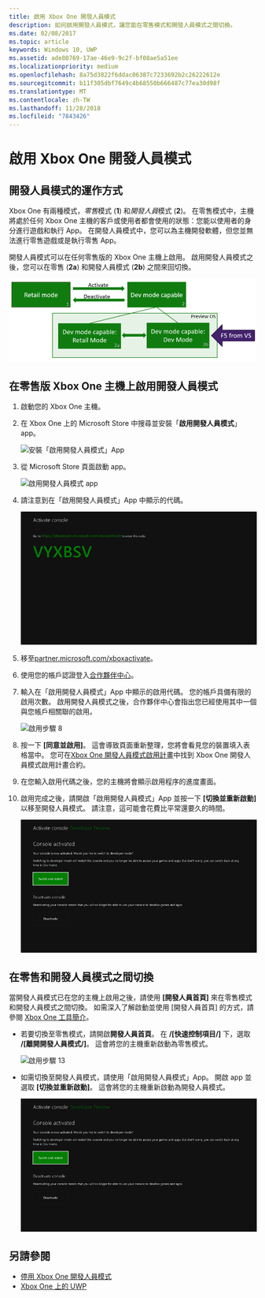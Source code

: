```yaml
---
title: 啟用 Xbox One 開發人員模式
description: 如何啟用開發人員模式，讓您能在零售模式和開發人員模式之間切換。
ms.date: 02/08/2017
ms.topic: article
keywords: Windows 10, UWP
ms.assetid: ade80769-17ae-46e9-9c2f-bf08ae5a51ee
ms.localizationpriority: medium
ms.openlocfilehash: 8a75d3822f6ddac06387c7233692b2c26222612e
ms.sourcegitcommit: b11f305dbf7649c4b68550b666487c77ea30d98f
ms.translationtype: MT
ms.contentlocale: zh-TW
ms.lasthandoff: 11/28/2018
ms.locfileid: "7843426"
---
```

# <a name="xbox-one-developer-mode-activation"></a>啟用 Xbox One 開發人員模式

## <a name="how-developer-mode-works"></a>開發人員模式的運作方式
Xbox One 有兩種模式，*零售*模式 (**1**) 和*開發人員*模式 (**2**)。 在零售模式中，主機將處於任何 Xbox One 主機的客戶或使用者都會使用的狀態：您能以使用者的身分進行遊戲和執行 App。 在開發人員模式中，您可以為主機開發軟體，但您並無法進行零售遊戲或是執行零售 App。

開發人員模式可以在任何零售版的 Xbox One 主機上啟用。 啟用開發人員模式之後，您可以在零售 (**2a**) 和開發人員模式 (**2b**) 之間來回切換。

![Xbox One 模式](images/dev-mode-flow.png)

## <a name="activate-developer-mode-on-your-retail-xbox-one-console"></a>在零售版 Xbox One 主機上啟用開發人員模式

1.  啟動您的 Xbox One 主機。

2.  在 Xbox One 上的 Microsoft Store 中搜尋並安裝「**啟用開發人員模式**」app。

    ![安裝「啟用開發人員模式」App](images/devkit-activation-1.png)

3.  從 Microsoft Store 頁面啟動 app。

    ![啟用開發人員模式 app](images/devkit-activation-2.png)

4.  請注意到在「啟用開發人員模式」App 中顯示的代碼。

    ![啟用步驟 5](images/activation-step-5.png)  
    
5.  移至[partner.microsoft.com/xboxactivate](https://partner.microsoft.com/xboxactivate)。

6.  使用您的帳戶認證登入[合作夥伴中心](https://partner.microsoft.com/dashboard)。

7.  輸入在「啟用開發人員模式」App 中顯示的啟用代碼。 您的帳戶具備有限的啟用次數。 啟用開發人員模式之後，合作夥伴中心會指出您已經使用其中一個與您帳戶相關聯的啟用。

    ![啟用步驟 8](images/activation-step-8-rs2.png)    
    
8.  按一下 **\[同意並啟用\]**。 這會導致頁面重新整理，您將會看見您的裝置填入表格當中。 您可在[Xbox One 開發人員模式啟用計畫](http://go.microsoft.com/fwlink/p/?LinkId=760399)中找到 Xbox One 開發人員模式啟用計畫合約。

9.  在您輸入啟用代碼之後，您的主機將會顯示啟用程序的進度畫面。  
    
10. 啟用完成之後，請開啟「啟用開發人員模式」App 並按一下 **\[切換並重新啟動\]** 以移至開發人員模式。 請注意，這可能會花費比平常還要久的時間。

    ![啟用步驟 12](images/activation-step-12.png)   

## <a name="switch-between-retail-and-developer-mode"></a>在零售和開發人員模式之間切換
當開發人員模式已在您的主機上啟用之後，請使用 **\[開發人員首頁\]** 來在零售模式和開發人員模式之間切換。 如需深入了解啟動並使用 [開發人員首頁] 的方式，請參閱 [Xbox One 工具簡介](introduction-to-xbox-tools.md)。

* 若要切換至零售模式，請開啟**開發人員首頁**。 在 **/[快速控制項目/]** 下，選取 **/[離開開發人員模式/]**。 這會將您的主機重新啟動為零售模式。    

  ![啟用步驟 13](images/activation-step-13-rs4.png)  
  
* 如需切換至開發人員模式，請使用「啟用開發人員模式」App。 開啟 app 並選取 **\[切換並重新啟動\]**。 這會將您的主機重新啟動為開發人員模式。  

  ![啟用步驟 14](images/activation-step-12.png)  

## <a name="see-also"></a>另請參閱
- [停用 Xbox One 開發人員模式](devkit-deactivation.md)
- [Xbox One 上的 UWP](index.md)

